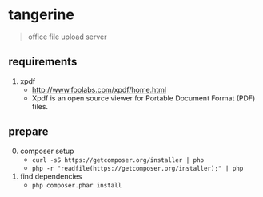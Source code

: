 tangerine
=====

> office file upload server

requirements
-----
1. xpdf
    * http://www.foolabs.com/xpdf/home.html
    * Xpdf is an open source viewer for Portable Document Format (PDF) files.

prepare
-----
0. composer setup
    * `curl -sS https://getcomposer.org/installer | php`
    * `php -r "readfile(https://getcomposer.org/installer);" | php`
1. find dependencies
    * `php composer.phar install`
